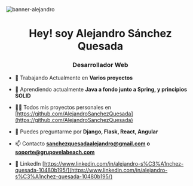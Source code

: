 <img src="https://i.imgur.com/QYqlnJ9.jpg" alt="banner-alejandro">
<h1 align="center">Hey! soy Alejandro Sánchez Quesada</h1>
<h3 align="center">Desarrollador Web</h3>

- 🔭 Trabajando Actualmente en **Varios proyectos**

- 🌱 Aprendiendo actualmente **Java a fondo junto a Spring, y principios SOLID**

- 👨‍💻 Todos mis proyectos personales en [https://github.com/AlejandroSanchezQuesada](https://github.com/AlejandroSanchezQuesada)

- 💬 Puedes preguntarme por **Django, Flask, React, Angular**

- 📫 Contacto **sanchezquesadaalejandro@gmail.com o soporte@grupovelabeach.com**

- 📄 LinkedIn [https://www.linkedin.com/in/alejandro-s%C3%A1nchez-quesada-10480b195/](https://www.linkedin.com/in/alejandro-s%C3%A1nchez-quesada-10480b195/)



